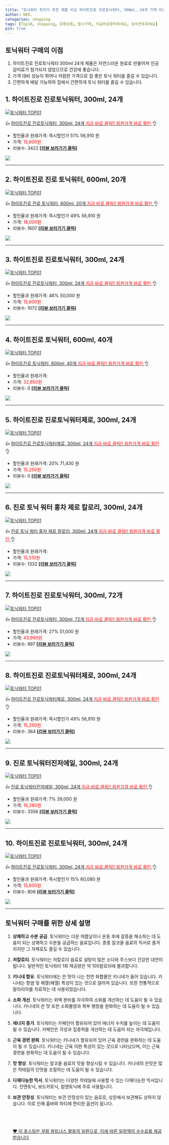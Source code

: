 ```yaml
---
title: "토닉워터 최저가 추천 제품 비교 하이트진로 진로토닉워터, 300ml, 24개 가격 비교 최저가장점"
author: NEO.
categories: shopping
tags: [Top10, shopping, 유행상품, 필수구매, 지금바로클릭하세요, 놓치면후회해요]
pin: true
---
```

## 토닉워터 구매의 이점
1. 하이트진로 진로토닉워터 300ml 24개 제품은 자연스러운 원료로 만들어져 인공 감미료가 첨가되지 않았으므로 건강에 좋습니다.
2. 가격 대비 성능이 뛰어나 저렴한 가격으로 질 좋은 토닉 워터를 즐길 수 있습니다.
3. 간편하게 배달 가능하여 집에서 간편하게 토닉 워터를 즐길 수 있습니다.

   

## 1. 하이트진로 진로토닉워터, 300ml, 24개

[![토닉워터 TOP01](https://thumbnail6.coupangcdn.com/thumbnails/remote/490x490ex/image/retail/images/632399518106284-d137e728-4b9b-4720-adac-a5e6d0272c66.jpg)](https://link.coupang.com/re/AFFSDP?lptag=AF3617701&subid=GithubCoopas&pageKey=568210&traceid=V0-153&itemId=6511726036&vendorItemId=3008867382)


👍 [하이트진로 진로토닉워터, 300ml, 24개 <font color=red> 지금 바로 클릭!! 회원가격 바로 확인 </font> ](https://link.coupang.com/re/AFFSDP?lptag=AF3617701&subid=GithubCoopas&pageKey=568210&traceid=V0-153&itemId=6511726036&vendorItemId=3008867382) 👌 


- 할인율과 원래가격: 즉시할인가 51%  56,910   원
- 가격: <span style='color:red'>15,600원</span>
- 리뷰수: 3422  [**[리뷰 보러가기 클릭]**](https://link.coupang.com/re/AFFSDP?lptag=AF3617701&subid=GithubCoopas&pageKey=568210&traceid=V0-153&itemId=6511726036&vendorItemId=3008867382)

[![](/discount_price.png)](https://link.coupang.com/re/AFFSDP?lptag=AF3617701&subid=GithubCoopas&pageKey=568210&traceid=V0-153&itemId=6511726036&vendorItemId=3008867382)

---


   

## 2. 하이트진로 진로 토닉워터, 600ml, 20개

[![토닉워터 TOP01](https://thumbnail10.coupangcdn.com/thumbnails/remote/490x490ex/image/retail/images/1407791430190971-67e0e3f1-fab2-4181-b0b6-bddcbb6ec939.jpg)](https://link.coupang.com/re/AFFSDP?lptag=AF3617701&subid=GithubCoopas&pageKey=568210&traceid=V0-153&itemId=12915067706&vendorItemId=85021343902)


👍 [하이트진로 진로 토닉워터, 600ml, 20개 <font color=red> 지금 바로 클릭!! 회원가격 바로 확인 </font> ](https://link.coupang.com/re/AFFSDP?lptag=AF3617701&subid=GithubCoopas&pageKey=568210&traceid=V0-153&itemId=12915067706&vendorItemId=85021343902) 👌 


- 할인율과 원래가격: 즉시할인가 49%  56,910   원
- 가격: <span style='color:red'>18,000원</span>
- 리뷰수: 1607  [**[리뷰 보러가기 클릭]**](https://link.coupang.com/re/AFFSDP?lptag=AF3617701&subid=GithubCoopas&pageKey=568210&traceid=V0-153&itemId=12915067706&vendorItemId=85021343902)

[![](/discount_price.png)](https://link.coupang.com/re/AFFSDP?lptag=AF3617701&subid=GithubCoopas&pageKey=568210&traceid=V0-153&itemId=12915067706&vendorItemId=85021343902)

---


   

## 3. 하이트진로 진로토닉워터, 300ml, 24개

[![토닉워터 TOP01](https://thumbnail6.coupangcdn.com/thumbnails/remote/490x490ex/image/retail/images/632399518106284-d137e728-4b9b-4720-adac-a5e6d0272c66.jpg)](https://link.coupang.com/re/AFFSDP?lptag=AF3617701&subid=GithubCoopas&pageKey=568210&traceid=V0-153&itemId=6511726036&vendorItemId=3008867382)


👍 [하이트진로 진로토닉워터, 300ml, 24개 <font color=red> 지금 바로 클릭!! 회원가격 바로 확인 </font> ](https://link.coupang.com/re/AFFSDP?lptag=AF3617701&subid=GithubCoopas&pageKey=568210&traceid=V0-153&itemId=6511726036&vendorItemId=3008867382) 👌 


- 할인율과 원래가격: 46%  50,000   원
- 가격: <span style='color:red'>15,600원</span>
- 리뷰수: 1072  [**[리뷰 보러가기 클릭]**](https://link.coupang.com/re/AFFSDP?lptag=AF3617701&subid=GithubCoopas&pageKey=568210&traceid=V0-153&itemId=6511726036&vendorItemId=3008867382)

[![](/discount_price.png)](https://link.coupang.com/re/AFFSDP?lptag=AF3617701&subid=GithubCoopas&pageKey=568210&traceid=V0-153&itemId=6511726036&vendorItemId=3008867382)

---


   

## 4. 하이트진로 토닉워터, 600ml, 40개

[![토닉워터 TOP01](https://thumbnail9.coupangcdn.com/thumbnails/remote/490x490ex/image/retail/images/0b02b5ca-7126-4cd1-bebb-ee93982a5c448773371550496188218.png)](https://link.coupang.com/re/AFFSDP?lptag=AF3617701&subid=GithubCoopas&pageKey=568210&traceid=V0-153&itemId=16607198879&vendorItemId=85296814325)


👍 [하이트진로 토닉워터, 600ml, 40개 <font color=red> 지금 바로 클릭!! 회원가격 바로 확인 </font> ](https://link.coupang.com/re/AFFSDP?lptag=AF3617701&subid=GithubCoopas&pageKey=568210&traceid=V0-153&itemId=16607198879&vendorItemId=85296814325) 👌 


- 할인율과 원래가격: 
- 가격: <span style='color:red'>32,850원</span>
- 리뷰수: 0  [**[리뷰 보러가기 클릭]**](https://link.coupang.com/re/AFFSDP?lptag=AF3617701&subid=GithubCoopas&pageKey=568210&traceid=V0-153&itemId=16607198879&vendorItemId=85296814325)

[![](/discount_price.png)](https://link.coupang.com/re/AFFSDP?lptag=AF3617701&subid=GithubCoopas&pageKey=568210&traceid=V0-153&itemId=16607198879&vendorItemId=85296814325)

---


   

## 5. 하이트진로 진로토닉워터제로, 300ml, 24개

[![토닉워터 TOP01](https://thumbnail7.coupangcdn.com/thumbnails/remote/490x490ex/image/retail/images/2703608046404901-db964cfd-2a0f-4b2d-a57b-01058683de45.jpg)](https://link.coupang.com/re/AFFSDP?lptag=AF3617701&subid=GithubCoopas&pageKey=7115433425&traceid=V0-153&itemId=18005808672&vendorItemId=84965157595)


👍 [하이트진로 진로토닉워터제로, 300ml, 24개 <font color=red> 지금 바로 클릭!! 회원가격 바로 확인 </font> ](https://link.coupang.com/re/AFFSDP?lptag=AF3617701&subid=GithubCoopas&pageKey=7115433425&traceid=V0-153&itemId=18005808672&vendorItemId=84965157595) 👌 


- 할인율과 원래가격: 20%  71,430   원
- 가격: <span style='color:red'>15,250원</span>
- 리뷰수: 0  [**[리뷰 보러가기 클릭]**](https://link.coupang.com/re/AFFSDP?lptag=AF3617701&subid=GithubCoopas&pageKey=7115433425&traceid=V0-153&itemId=18005808672&vendorItemId=84965157595)

[![](/discount_price.png)](https://link.coupang.com/re/AFFSDP?lptag=AF3617701&subid=GithubCoopas&pageKey=7115433425&traceid=V0-153&itemId=18005808672&vendorItemId=84965157595)

---


   

## 6. 진로 토닉 워터 홍차 제로 칼로리, 300ml, 24개

[![토닉워터 TOP01](https://thumbnail10.coupangcdn.com/thumbnails/remote/490x490ex/image/retail/images/2023/06/07/15/8/706f7dc3-54bb-46bc-90d2-92301d17d7c8.jpg)](https://link.coupang.com/re/AFFSDP?lptag=AF3617701&subid=GithubCoopas&pageKey=7385348736&traceid=V0-153&itemId=19082492027&vendorItemId=86204809802)


👍 [진로 토닉 워터 홍차 제로 칼로리, 300ml, 24개 <font color=red> 지금 바로 클릭!! 회원가격 바로 확인 </font> ](https://link.coupang.com/re/AFFSDP?lptag=AF3617701&subid=GithubCoopas&pageKey=7385348736&traceid=V0-153&itemId=19082492027&vendorItemId=86204809802) 👌 


- 할인율과 원래가격: 
- 가격: <span style='color:red'>15,510원</span>
- 리뷰수: 1332  [**[리뷰 보러가기 클릭]**](https://link.coupang.com/re/AFFSDP?lptag=AF3617701&subid=GithubCoopas&pageKey=7385348736&traceid=V0-153&itemId=19082492027&vendorItemId=86204809802)

[![](/discount_price.png)](https://link.coupang.com/re/AFFSDP?lptag=AF3617701&subid=GithubCoopas&pageKey=7385348736&traceid=V0-153&itemId=19082492027&vendorItemId=86204809802)

---


   

## 7. 하이트진로 진로토닉워터, 300ml, 72개

[![토닉워터 TOP01](https://thumbnail6.coupangcdn.com/thumbnails/remote/490x490ex/image/retail/images/2011129516859625-6513e2be-03c6-41b6-8ef5-a06e6a55f1f4.jpg)](https://link.coupang.com/re/AFFSDP?lptag=AF3617701&subid=GithubCoopas&pageKey=568210&traceid=V0-153&itemId=16258657465&vendorItemId=85101040783)


👍 [하이트진로 진로토닉워터, 300ml, 72개 <font color=red> 지금 바로 클릭!! 회원가격 바로 확인 </font> ](https://link.coupang.com/re/AFFSDP?lptag=AF3617701&subid=GithubCoopas&pageKey=568210&traceid=V0-153&itemId=16258657465&vendorItemId=85101040783) 👌 


- 할인율과 원래가격: 27%  51,000   원
- 가격: <span style='color:red'>43,990원</span>
- 리뷰수: 997  [**[리뷰 보러가기 클릭]**](https://link.coupang.com/re/AFFSDP?lptag=AF3617701&subid=GithubCoopas&pageKey=568210&traceid=V0-153&itemId=16258657465&vendorItemId=85101040783)

[![](/discount_price.png)](https://link.coupang.com/re/AFFSDP?lptag=AF3617701&subid=GithubCoopas&pageKey=568210&traceid=V0-153&itemId=16258657465&vendorItemId=85101040783)

---


   

## 8. 하이트진로 진로토닉워터제로, 300ml, 24개

[![토닉워터 TOP01](https://thumbnail7.coupangcdn.com/thumbnails/remote/490x490ex/image/retail/images/2703608046404901-db964cfd-2a0f-4b2d-a57b-01058683de45.jpg)](https://link.coupang.com/re/AFFSDP?lptag=AF3617701&subid=GithubCoopas&pageKey=7115433425&traceid=V0-153&itemId=18005808672&vendorItemId=84965157595)


👍 [하이트진로 진로토닉워터제로, 300ml, 24개 <font color=red> 지금 바로 클릭!! 회원가격 바로 확인 </font> ](https://link.coupang.com/re/AFFSDP?lptag=AF3617701&subid=GithubCoopas&pageKey=7115433425&traceid=V0-153&itemId=18005808672&vendorItemId=84965157595) 👌 


- 할인율과 원래가격: 즉시할인가 49%  56,910   원
- 가격: <span style='color:red'>15,250원</span>
- 리뷰수: 364  [**[리뷰 보러가기 클릭]**](https://link.coupang.com/re/AFFSDP?lptag=AF3617701&subid=GithubCoopas&pageKey=7115433425&traceid=V0-153&itemId=18005808672&vendorItemId=84965157595)

[![](/discount_price.png)](https://link.coupang.com/re/AFFSDP?lptag=AF3617701&subid=GithubCoopas&pageKey=7115433425&traceid=V0-153&itemId=18005808672&vendorItemId=84965157595)

---


   

## 9. 진로 토닉워터진저에일, 300ml, 24개

[![토닉워터 TOP01](https://thumbnail9.coupangcdn.com/thumbnails/remote/490x490ex/image/retail/images/2023/01/11/17/5/cca7123c-8d10-4216-a210-ba2a9417dcc2.png)](https://link.coupang.com/re/AFFSDP?lptag=AF3617701&subid=GithubCoopas&pageKey=7058063472&traceid=V0-153&itemId=17491401044&vendorItemId=84658772933)


👍 [진로 토닉워터진저에일, 300ml, 24개 <font color=red> 지금 바로 클릭!! 회원가격 바로 확인 </font> ](https://link.coupang.com/re/AFFSDP?lptag=AF3617701&subid=GithubCoopas&pageKey=7058063472&traceid=V0-153&itemId=17491401044&vendorItemId=84658772933) 👌 


- 할인율과 원래가격: 7%  39,000   원
- 가격: <span style='color:red'>16,280원</span>
- 리뷰수: 3356  [**[리뷰 보러가기 클릭]**](https://link.coupang.com/re/AFFSDP?lptag=AF3617701&subid=GithubCoopas&pageKey=7058063472&traceid=V0-153&itemId=17491401044&vendorItemId=84658772933)

[![](/discount_price.png)](https://link.coupang.com/re/AFFSDP?lptag=AF3617701&subid=GithubCoopas&pageKey=7058063472&traceid=V0-153&itemId=17491401044&vendorItemId=84658772933)

---


   

## 10. 하이트진로 진로토닉워터, 300ml, 24개

[![토닉워터 TOP01](https://thumbnail6.coupangcdn.com/thumbnails/remote/490x490ex/image/retail/images/632399518106284-d137e728-4b9b-4720-adac-a5e6d0272c66.jpg)](https://link.coupang.com/re/AFFSDP?lptag=AF3617701&subid=GithubCoopas&pageKey=1555455682&traceid=V0-153&itemId=2660473835&vendorItemId=70651122745)


👍 [하이트진로 진로토닉워터, 300ml, 24개 <font color=red> 지금 바로 클릭!! 회원가격 바로 확인 </font> ](https://link.coupang.com/re/AFFSDP?lptag=AF3617701&subid=GithubCoopas&pageKey=1555455682&traceid=V0-153&itemId=2660473835&vendorItemId=70651122745) 👌 


- 할인율과 원래가격: 즉시할인가 15%  60,080   원
- 가격: <span style='color:red'>15,600원</span>
- 리뷰수: 806  [**[리뷰 보러가기 클릭]**](https://link.coupang.com/re/AFFSDP?lptag=AF3617701&subid=GithubCoopas&pageKey=1555455682&traceid=V0-153&itemId=2660473835&vendorItemId=70651122745)

[![](/discount_price.png)](https://link.coupang.com/re/AFFSDP?lptag=AF3617701&subid=GithubCoopas&pageKey=1555455682&traceid=V0-153&itemId=2660473835&vendorItemId=70651122745)

---
## 토닉워터 구매를 위한 상세 설명
1. **상쾌하고 수분 공급**. 토닉워터는 더운 여름날이나 운동 후에 갈증을 해소하는 데 도움이 되는 상쾌하고 수분을 공급하는 음료입니다. 종종 알코올 음료의 믹서로 즐겨지지만 그 자체로도 즐길 수 있습니다.

2. **저칼로리**. 토닉워터는 저칼로리 음료로 설탕이 많은 소다와 주스보다 건강한 대안이 됩니다. 일반적인 토닉워터 1회 제공량은 약 100칼로리에 불과합니다.

3. **키니네 함유**. 토닉워터에는 쓴 맛이 나는 천연 화합물인 키니네가 들어 있습니다. 키니네는 항염 및 해열(해열) 특성이 있는 것으로 알려져 있습니다. 또한 전통적으로 말라리아를 치료하는 데 사용되었습니다.

4. **소화 개선**. 토닉워터는 위액 분비를 자극하여 소화를 개선하는 데 도움이 될 수 있습니다. 키니네의 쓴 맛 또한 소화불량과 복부 팽창을 완화하는 데 도움이 될 수 있습니다.

5. **에너지 증가**. 토닉워터는 카페인이 함유되어 있어 에너지 수치를 높이는 데 도움이 될 수 있습니다. 카페인은 각성과 집중력을 개선하는 데 도움이 되는 자극제입니다.

6. **근육 경련 완화**. 토닉워터는 키니네가 함유되어 있어 근육 경련을 완화하는 데 도움이 될 수 있습니다. 키니네는 근육 이완 특성이 있는 것으로 나타났으며, 이는 근육 경련을 완화하는 데 도움이 될 수 있습니다.

7. **맛 향상**. 토닉워터는 알코올 음료의 맛을 향상시킬 수 있습니다. 키니네의 쓴맛은 많은 칵테일의 단맛을 조절하는 데 도움이 될 수 있습니다.

8. **다재다능한 믹서**. 토닉워터는 다양한 칵테일에 사용할 수 있는 다재다능한 믹서입니다. 진앤토닉, 보드카토닉, 럼앤토닉에 주로 사용됩니다.

9. **보관 안정성**. 토닉워터는 보관 안정성이 있는 음료로, 상온에서 보관해도 상하지 않습니다. 이로 인해 홈바와 파티에 편리한 옵션이 됩니다.<br><br><br><br><br> [ ❤  이 포스팅은 쿠팡 파트너스 활동의 일환으로, 이에 따른 일정액의 수수료를 제공받습니다](https://link.coupang.com/a/bcEFyh)